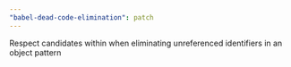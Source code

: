 ```yaml
---
"babel-dead-code-elimination": patch
---
```


Respect candidates within when eliminating unreferenced identifiers in an object pattern

